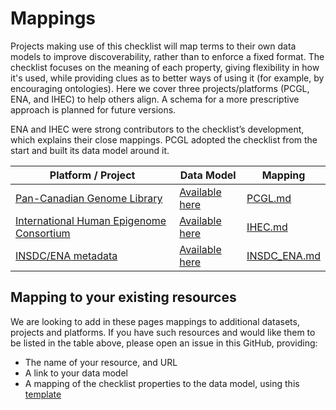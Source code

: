 # Mappings
Projects making use of this checklist will map terms to their own data models to improve discoverability, rather than to enforce a fixed format. The checklist focuses on the meaning of each property, giving flexibility in how it's used, while providing clues as to better ways of using it (for example, by encouraging ontologies). Here we cover three projects/platforms (PCGL, ENA, and IHEC) to help others align. A schema for a more prescriptive approach is planned for future versions.

ENA and IHEC were strong contributors to the checklist’s development, which explains their close mappings. PCGL adopted the checklist from the start and built its data model around it. 

| Platform / Project                                                                                 | Data Model                                                                                                             | Mapping                      |
|----------------------------------------------------------------------------------------------------|------------------------------------------------------------------------------------------------------------------------|------------------------------|
| [Pan-Canadian Genome Library](https://genomelibrary.ca/)                                           | [Available here](https://docs.google.com/spreadsheets/d/1OsgXXvrb6jR_UApxlBeTiKFihdBAsNT_1WXHZ3N93bc/)                 | [PCGL.md](PCGL.md)           |
| [International Human Epigenome Consortium](https://ihec-epigenomes.org/)                           | [Available here](https://github.com/IHEC/ihec-ecosystems/blob/master/docs/metadata/2.0/Ihec_metadata_specification.md) | [IHEC.md](IHEC.md)           |
| [INSDC/ENA metadata](https://ena-docs.readthedocs.io/en/latest/submit/general-guide/metadata.html) | [Available here](https://ena-docs.readthedocs.io/en/latest/submit/general-guide/metadata.html)                         | [INSDC_ENA.md](INSDC_ENA.md) |

## Mapping to your existing resources
We are looking to add in these pages mappings to additional datasets, projects and platforms. If you have such resources and would like them to be listed in the table above, please open an issue in this GitHub, providing:
* The name of your resource, and URL
* A link to your data model
* A mapping of the checklist properties to the data model, using this [template](./template.md)


